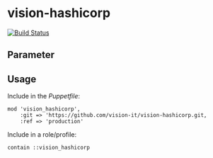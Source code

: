 # vision-hashicorp

[![Build Status](https://travis-ci.org/vision-it/vision-hashicorp.svg?branch=development)](https://travis-ci.org/vision-it/vision-hashicorp)

## Parameter

## Usage

Include in the *Puppetfile*:

```
mod 'vision_hashicorp',
    :git => 'https://github.com/vision-it/vision-hashicorp.git,
    :ref => 'production'
```

Include in a role/profile:

```puppet
contain ::vision_hashicorp
```

